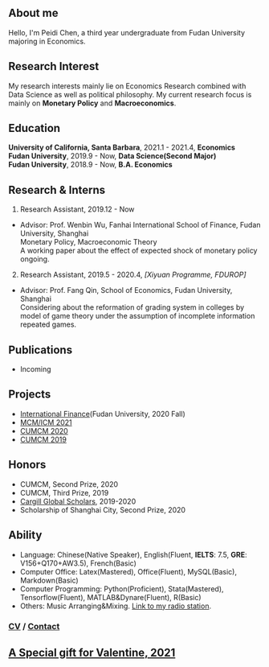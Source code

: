 ## About me

Hello, I'm Peidi Chen, a third year undergraduate from Fudan University majoring in Economics.


## Research Interest

My research interests mainly lie on Economics Research combined with Data Science as well as political philosophy. My current research focus is mainly on **Monetary Policy** and **Macroeconomics**.


## Education

**University of California, Santa Barbara**, 2021.1 - 2021.4, **Economics**  
**Fudan University**, 2019.9 - Now, **Data Science(Second Major)**  
**Fudan University**, 2018.9 - Now, **B.A. Economics**  

## Research & Interns

1. Research Assistant, 2019.12 - Now
- Advisor: Prof. Wenbin Wu, Fanhai International School of Finance, Fudan University, Shanghai  
  Monetary Policy, Macroeconomic Theory  
  A working paper about the effect of expected shock of monetary policy ongoing.   
  
2. Research Assistant, 2019.5 - 2020.4, *[Xiyuan Programme, FDUROP]*
- Advisor: Prof. Fang Qin, School of Economics, Fudan University, Shanghai  
  Considering about the reformation of grading system in colleges by model of game theory under the assumption of incomplete information repeated games.
  
## Publications
- Incoming

## Projects
- [International Finance](projects/人民币汇率与中美贸易顺差——基于2005-2018年的分期实证研究.pdf)(Fudan University, 2020 Fall)
- [MCM/ICM 2021](projects/ICM2021_Peidi_Chen.pdf)
- [CUMCM 2020](projects/CUMCM2020_Peidi_Chen.pdf)
- [CUMCM 2019](projects/CUMCM2019_Peidi_Chen.pdf)

## Honors
- CUMCM, Second Prize, 2020
- CUMCM, Third Prize, 2019
- [Cargill Global Scholars](https://www.cargillglobalscholars.com/testimonials/), 2019-2020
- Scholarship of Shanghai City, Second Prize, 2020

## Ability
- Language: Chinese(Native Speaker), English(Fluent, **IELTS**: 7.5, **GRE**: V156+Q170+AW3.5), French(Basic)
- Computer Office: Latex(Mastered), Office(Fluent), MySQL(Basic), Markdown(Basic)
- Computer Programming: Python(Proficient), Stata(Mastered), Tensorflow(Fluent), MATLAB&Dynare(Fluent), R(Basic)
- Others: Music Arranging&Mixing. [Link to my radio station](https://music.163.com/#/djradio?id=793067430).

### [CV](personal/CV_Peidi_Chen_2021_1.pdf) / [Contact](contact.md)

## [A Special gift for Valentine, 2021](Valentine/Valentine.html)
